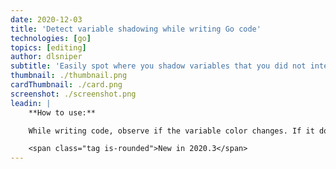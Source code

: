 ```yaml
---
date: 2020-12-03
title: 'Detect variable shadowing while writing Go code'
technologies: [go]
topics: [editing]
author: dlsniper
subtitle: 'Easily spot where you shadow variables that you did not intend to'
thumbnail: ./thumbnail.png
cardThumbnail: ./card.png
screenshot: ./screenshot.png
leadin: |
    **How to use:**

    While writing code, observe if the variable color changes. If it does, then invoke the *Context Actions* menu via _Alt + Enter on Windows/Linux_ or _⌥ + ⏎ on macOS_ and select **Navigate to shadowed declaration** to identify the originally shadowed identifier.

    <span class="tag is-rounded">New in 2020.3</span>
---
```

